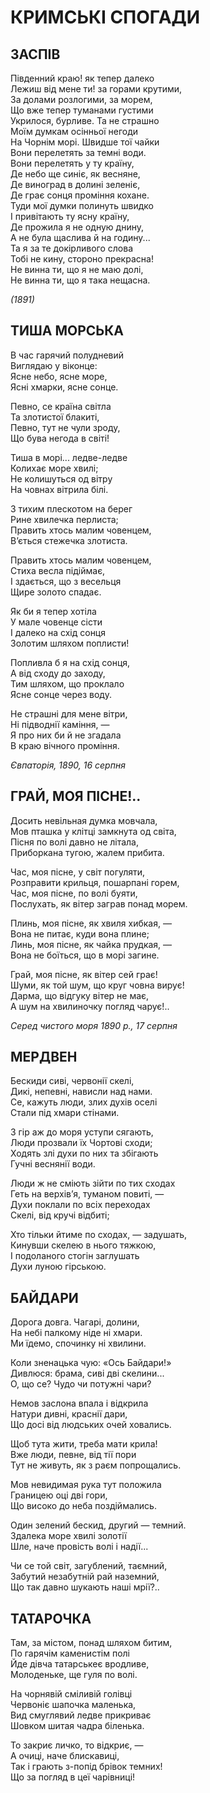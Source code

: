 # КРИМСЬКІ СПОГАДИ

## ЗАСПІВ

Південний краю! як тепер далеко  
Лежиш від мене ти! за горами крутими,  
За долами розлогими, за морем,  
Що вже тепер туманами густими  
Укрилося, бурливе. Та не страшно  
Моїм думкам осінньої негоди  
На Чорнім морі. Швидше тої чайки  
Вони перелетять за темні води.  
Вони перелетять у ту країну,  
Де небо ще синіє, як весняне,  
Де виноград в долині зеленіє,  
Де грає сонця проміння кохане.  
Туди мої думки полинуть швидко  
І привітають ту ясну країну,  
Де прожила я не одную днину,  
А не була щаслива й на годину...  
Та я за те докірливого слова  
Тобі не кину, стороно прекрасна!  
Не винна ти, що я не маю долі,  
Не винна ти, що я така нещасна.

_(1891)_

## ТИША МОРСЬКА

В час гарячий полудневий  
Виглядаю у віконце:  
Ясне небо, ясне море,  
Ясні хмарки, ясне сонце.

Певно, се країна світла  
Та злотистої блакиті,  
Певно, тут не чули зроду,  
Що бува негода в світі!

Тиша в морі... ледве-ледве  
Колихає море хвилі;  
Не колишуться од вітру  
На човнах вітрила білі.

З тихим плескотом на берег  
Рине хвилечка перлиста;  
Править хтось малим човенцем,  
В’ється стежечка злотиста.

Править хтось малим човенцем,  
Стиха весла підіймає,  
І здається, що з весельця  
Щире золото спадає.

Як би я тепер хотіла  
У мале човенце сісти  
І далеко на схід сонця  
Золотим шляхом поплисти!

Попливла б я на схід сонця,  
А від сходу до заходу,  
Тим шляхом, що проклало  
Ясне сонце через воду.

Не страшні для мене вітри,  
Ні підводнії каміння, —  
Я про них би й не згадала  
В краю вічного проміння.

_Євпаторія, 1890, 16 серпня_

## ГРАЙ, МОЯ ПІСНЕ!..

Досить невільная думка мовчала,  
Мов пташка у клітці замкнута од світа,  
Пісня по волі давно не літала,  
Приборкана тугою, жалем прибита.

Час, моя пісне, у світ погуляти,  
Розправити крильця, пошарпані горем,  
Час, моя пісне, по волі буяти,  
Послухать, як вітер заграв понад морем.

Плинь, моя пісне, як хвиля хибкая, —  
Вона не питає, куди вона плине;  
Линь, моя пісне, як чайка прудкая, —  
Вона не боїться, що в морі загине.

Грай, моя пісне, як вітер сей грає!  
Шуми, як той шум, що круг човна вирує!  
Дарма, що відгуку вітер не має,  
А шум на хвилиночку погляд чарує!..

_Серед чистого моря 1890 р., 17 серпня_

## МЕРДВЕН

Бескиди сиві, червонії скелі,  
Дикі, непевні, нависли над нами.  
Се, кажуть люди, злих духів оселі  
Стали під хмари стінами.

З гір аж до моря уступи сягають,  
Люди прозвали їх Чортові сходи;  
Ходять злі духи по них та збігають  
Гучні веснянії води.

Люди ж не сміють зійти по тих сходах  
Геть на верхів’я, туманом повиті, —  
Духи поклали по всіх переходах  
Скелі, від кручі відбиті;

Хто тільки йтиме по сходах, — задушать,  
Кинувши скелею в нього тяжкою,  
І подоланого стогін заглушать  
Духи луною гірською.

## БАЙДАРИ

Дорога довга. Чагарі, долини,  
На небі палкому ніде ні хмари.  
Ми їдемо, спочинку ні хвилини.

Коли зненацька чую: «Ось Байдари!»  
Дивлюся: брама, сиві дві скелини...  
О, що се? Чудо чи потужні чари?

Немов заслона впала і відкрила  
Натури дивні, краснії дари,  
Що досі від людських очей ховались.

Щоб тута жити, треба мати крила!  
Вже люди, певне, від тії пори  
Тут не живуть, як з раєм попрощались.

Мов невидимая рука тут положила  
Границею оці дві гори,  
Що високо до неба поздіймались.

Один зелений бескид, другий — темний.  
Здалека море хвилі золотії  
Шле, наче провість волі і надії...

Чи се той світ, загублений, таємний,  
Забутий незабутній рай наземний,  
Що так давно шукають наші мрії?..

## ТАТАРОЧКА

Там, за містом, понад шляхом битим,  
По гарячім каменистім полі  
Йде дівча татарськеє вродливе,  
Молоденьке, ще гуля по волі.

На чорнявій сміливій голівці  
Червоніє шапочка маленька,  
Вид смуглявий ледве прикриває  
Шовком шитая чадра біленька.

То закриє личко, то відкриє, —  
А очиці, наче блискавиці,  
Так і грають з-попід брівок темних!  
Що за погляд в цеї чарівниці!
